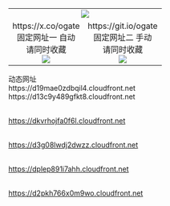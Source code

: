 ﻿<table>
  <tr><td colspan=2 align=center><img src="https://d2pkh766x0m9wo.cloudfront.net/Up/oGate.jpg" /></td></tr>
  <tr>
    <td align=center>https://x.co/ogate<br>固定网址一 自动<br>请同时收藏<br><img src="https://d2pkh766x0m9wo.cloudfront.net/Up/0WMGD1.png" /></td>
    <td align=center>https://git.io/ogate<br>固定网址二 手动<br>请同时收藏<br><img src="https://d2pkh766x0m9wo.cloudfront.net/Up/0WMGD2.png" /></td>
  </tr>
</table>
动态网址
<br>https://d19mae0zdbqil4.cloudfront.net
<br>https://d13c9y489gfkt8.cloudfront.net

<br>https://dkvrhojfa0f6l.cloudfront.net

<br>https://d3g08lwdj2dwzz.cloudfront.net

<br>https://dplep891i7ahh.cloudfront.net

<br>https://d2pkh766x0m9wo.cloudfront.net
